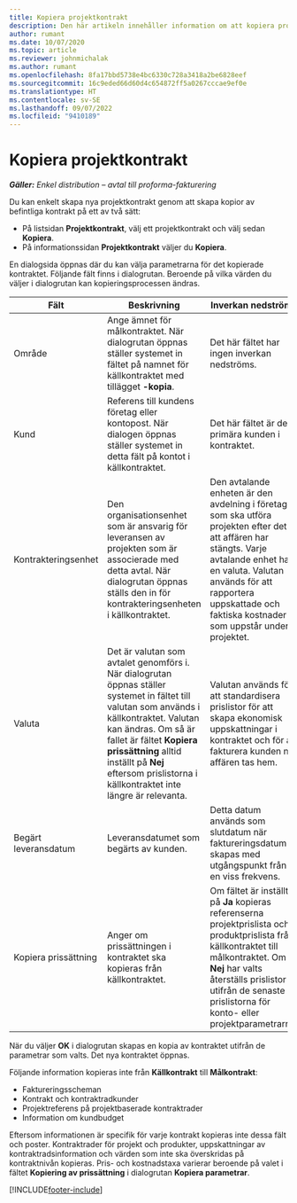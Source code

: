 ```yaml
---
title: Kopiera projektkontrakt
description: Den här artikeln innehåller information om att kopiera projektkontrakt i Project Operations.
author: rumant
ms.date: 10/07/2020
ms.topic: article
ms.reviewer: johnmichalak
ms.author: rumant
ms.openlocfilehash: 8fa17bbd5738e4bc6330c728a3418a2be6828eef
ms.sourcegitcommit: 16c9eded66d60d4c654872ff5a0267cccae9ef0e
ms.translationtype: HT
ms.contentlocale: sv-SE
ms.lasthandoff: 09/07/2022
ms.locfileid: "9410189"
---
```

# <a name="copy-project-contracts"></a>Kopiera projektkontrakt

_**Gäller:** Enkel distribution – avtal till proforma-fakturering_

Du kan enkelt skapa nya projektkontrakt genom att skapa kopior av befintliga kontrakt på ett av två sätt: 

  - På listsidan **Projektkontrakt**, välj ett projektkontrakt och välj sedan **Kopiera**.
  - På informationssidan **Projektkontrakt** väljer du **Kopiera**.

En dialogsida öppnas där du kan välja parametrarna för det kopierade kontraktet. Följande fält finns i dialogrutan. Beroende på vilka värden du väljer i dialogrutan kan kopieringsprocessen ändras.

| **Fält** | **Beskrivning** | **Inverkan nedströms** |
| --- | --- | --- |
| Område | Ange ämnet för målkontraktet. När dialogrutan öppnas ställer systemet in fältet på namnet för källkontraktet med tillägget **-kopia**. | Det här fältet har ingen inverkan nedströms. |
| Kund | Referens till kundens företag eller kontopost. När dialogen öppnas ställer systemet in detta fält på kontot i källkontraktet. | Det här fältet är den primära kunden i kontraktet. |
| Kontrakteringsenhet | Den organisationsenhet som är ansvarig för leveransen av projekten som är associerade med detta avtal. När dialogrutan öppnas ställs den in för kontrakteringsenheten i källkontraktet. | Den avtalande enheten är den avdelning i företaget som ska utföra projekten efter det att affären har stängts. Varje avtalande enhet har en valuta. Valutan används för att rapportera uppskattade och faktiska kostnader som uppstår under projektet. |
| Valuta | Det är valutan som avtalet genomförs i. När dialogrutan öppnas ställer systemet in fältet till valutan som används i källkontraktet. Valutan kan ändras. Om så är fallet är fältet **Kopiera prissättning** alltid inställt på **Nej** eftersom prislistorna i källkontraktet inte längre är relevanta. | Valutan används för att standardisera prislistor för att skapa ekonomisk uppskattningar i kontraktet och för att fakturera kunden när affären tas hem. |
| Begärt leveransdatum | Leveransdatumet som begärts av kunden. | Detta datum används som slutdatum när faktureringsdatum skapas med utgångspunkt från en viss frekvens. |
| Kopiera prissättning | Anger om prissättningen i kontraktet ska kopieras från källkontraktet. | Om fältet är inställt på **Ja** kopieras referenserna projektprislista och produktprislista från källkontraktet till målkontraktet. Om **Nej** har valts återställs prislistor utifrån de senaste prislistorna för konto- eller projektparametrarna. |

När du väljer **OK** i dialogrutan skapas en kopia av kontraktet utifrån de parametrar som valts. Det nya kontraktet öppnas.

Följande information kopieras inte från **Källkontrakt** till **Målkontrakt**:

  - Faktureringsscheman
  - Kontrakt och kontraktradkunder
  - Projektreferens på projektbaserade kontraktrader
  - Information om kundbudget

Eftersom informationen är specifik för varje kontrakt kopieras inte dessa fält och poster. Kontraktrader för projekt och produkter, uppskattningar av kontraktradsinformation och värden som inte ska överskridas på kontraktnivån kopieras. Pris- och kostnadstaxa varierar beroende på valet i fältet **Kopiering av prissättning** i dialogrutan **Kopiera parametrar**.


[!INCLUDE[footer-include](../../includes/footer-banner.md)]
